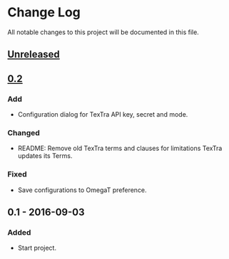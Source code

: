 # Change Log
All notable changes to this project will be documented in this file.

## [Unreleased]

## [0.2]
### Add
- Configuration dialog for TexTra API key, secret and mode.

### Changed
- README: Remove old TexTra terms and clauses for limitations
  TexTra updates its Terms.

### Fixed
- Save configurations to OmegaT preference.


## 0.1 - 2016-09-03
### Added
- Start project.

[Unreleased]: https://github.com/miurahr/omegat-markdown-plugin/compare/v0.2...HEAD
[0.2]: https://github.com/miurahr/omegat-markdown-plugin/compare/v0.1...v0.2
